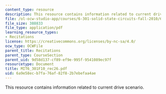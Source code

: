 ```yaml
---
content_type: resource
description: This resource contains information related to current drive scenario.
file: /ol-ocw-studio-app/courses/6-301-solid-state-circuits-fall-2010/6a9e58ecb7fa76af82f82b7ebefaa4ae_MIT6_301F10_rec26.pdf
file_size: 388833
file_type: application/pdf
learning_resource_types:
- Recitations
license: https://creativecommons.org/licenses/by-nc-sa/4.0/
ocw_type: OCWFile
parent_title: Recitations
parent_type: CourseSection
parent_uid: 9d58d137-cf89-ef9e-995f-9541089ec97f
resourcetype: Document
title: MIT6_301F10_rec26.pdf
uid: 6a9e58ec-b7fa-76af-82f8-2b7ebefaa4ae
---
```

This resource contains information related to current drive scenario.
